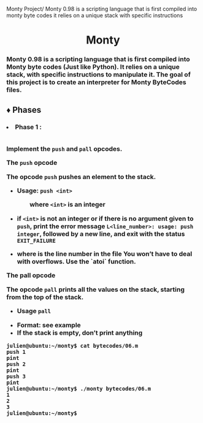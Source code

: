 Monty Project/
Monty 0.98 is a scripting language that is first compiled into monty byte codes it relies on a unique stack with specific instructions
<h1 align="center">Monty</h1>

<h3>
Monty 0.98 is a scripting language that is first compiled into Monty byte codes (Just like Python). It relies on a unique stack, with specific instructions to manipulate it. The goal of this project is to create an interpreter for Monty ByteCodes files.</h3>

<h2>&diams;	Phases</h2>
<h3>
<li>Phase 1 : </li>
  <br>
  
  Implement the `push` and `pall` opcodes.

The `push` opcode

The opcode `push` pushes an element to the stack.

<ul>
<p>

<li>

  Usage: `push <int>`
  
&emsp;&emsp;where `<int>` is an integer

</li>
</p>

<p>

<li>

if `<int>` is not an integer or if there is no argument given to `push`, print the error message `L<line_number>: usage: push integer`, followed by a new line, and exit with the status `EXIT_FAILURE`

</li>

</p>

<li>
where is the line number in the file
You won’t have to deal with overflows. Use the `atoi` function.

</li>
</ul>

The pall opcode

The opcode `pall` prints all the values on the stack, starting from the top of the stack.

<ul>

<li>
  
Usage `pall`  </li>

<li>Format: see example</li>

<li>If the stack is empty, don’t print anything</li>

</ul>

```
julien@ubuntu:~/monty$ cat bytecodes/06.m 
push 1
pint
push 2
pint
push 3
pint
julien@ubuntu:~/monty$ ./monty bytecodes/06.m 
1
2
3
julien@ubuntu:~/monty$ 
```

</h3>
  
